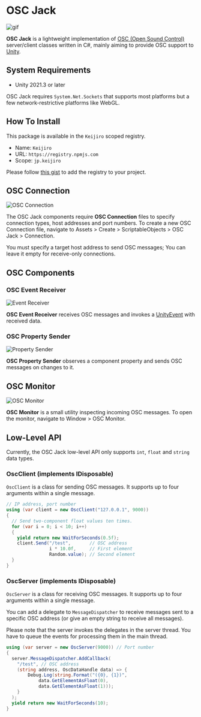 OSC Jack
========

![gif](https://i.imgur.com/mjp2o3t.gif)

**OSC Jack** is a lightweight implementation of [OSC (Open Sound Control)]
server/client classes written in C#, mainly aiming to provide OSC support to
[Unity].

[OSC (Open Sound Control)]: http://opensoundcontrol.org/
[Unity]: https://unity3d.com/

System Requirements
-------------------

- Unity 2021.3 or later

OSC Jack requires `System.Net.Sockets` that supports most platforms but a few
network-restrictive platforms like WebGL.

How To Install
--------------

This package is available in the `Keijiro` scoped registry.

- Name: `Keijiro`
- URL: `https://registry.npmjs.com`
- Scope: `jp.keijiro`

Please follow [this gist] to add the registry to your project.

[this gist]: https://gist.github.com/keijiro/f8c7e8ff29bfe63d86b888901b82644c

OSC Connection
--------------

![OSC Connection](https://user-images.githubusercontent.com/343936/165038054-33bebb1c-27b6-4fa3-9dd7-6f4091c7eb65.png)

The OSC Jack components require **OSC Connection** files to specify connection
types, host addresses and port numbers. To create a new OSC Connection file,
navigate to Assets > Create > ScriptableObjects > OSC Jack > Connection.

You must specify a target host address to send OSC messages; You can leave it
empty for receive-only connections.

OSC Components
--------------

### OSC Event Receiver

![Event Receiver](https://user-images.githubusercontent.com/343936/165036750-63baad08-5b3c-4145-b9b9-e956d199d3dd.png)

**OSC Event Receiver** receives OSC messages and invokes a [UnityEvent] with
received data.

[UnityEvent]: https://docs.unity3d.com/Manual/UnityEvents.html

### OSC Property Sender

![Property Sender](https://user-images.githubusercontent.com/343936/165036537-2b80d2ed-a69a-4101-8678-86d244440369.png)

**OSC Property Sender** observes a component property and sends OSC messages
on changes to it.

OSC Monitor
-----------

![OSC Monitor](https://i.imgur.com/ZExVcuz.png)

**OSC Monitor** is a small utility inspecting incoming OSC messages. To open
the monitor, navigate to Window > OSC Monitor.

Low-Level API
-------------

Currently, the OSC Jack low-level API only supports `int`, `float` and `string`
data types.

### OscClient (implements IDisposable)

`OscClient` is a class for sending OSC messages. It supports up to four
arguments within a single message.

```csharp
// IP address, port number
using (var client = new OscClient("127.0.0.1", 9000))
{
  // Send two-component float values ten times.
  for (var i = 0; i < 10; i++)
  {
    yield return new WaitForSeconds(0.5f);
    client.Send("/test",       // OSC address
                i * 10.0f,     // First element
                Random.value); // Second element
  }
}
```

### OscServer (implements IDisposable)

`OscServer` is a class for receiving OSC messages. It supports up to four
arguments within a single message.

You can add a delegate to `MessageDispatcher` to receive messages sent to a
specific OSC address (or give an empty string to receive all messages).

Please note that the server invokes the delegates in the server thread. You
have to queue the events for processing them in the main thread.

```csharp
using (var server = new OscServer(9000)) // Port number
{
  server.MessageDispatcher.AddCallback(
    "/test", // OSC address
    (string address, OscDataHandle data) => {
        Debug.Log(string.Format("({0}, {1})",
            data.GetElementAsFloat(0),
            data.GetElementAsFloat(1)));
    }
  );
  yield return new WaitForSeconds(10);
}
```
